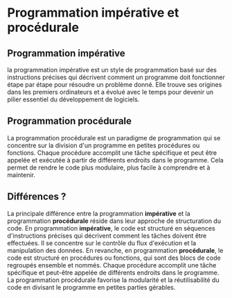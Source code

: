 # Programmation impérative et procédurale
## Programmation impérative
 la programmation impérative est un style de programmation basé sur des instructions précises qui décrivent comment un programme doit fonctionner étape par étape pour résoudre un problème donné. Elle trouve ses origines dans les premiers ordinateurs et a évolué avec le temps pour devenir un pilier essentiel du développement de logiciels.


## Programmation procédurale
La programmation procédurale est un paradigme de programmation qui se concentre sur la division d'un programme en petites procédures ou fonctions. Chaque procédure accomplit une tâche spécifique et peut être appelée et exécutée à partir de différents endroits dans le programme. Cela permet de rendre le code plus modulaire, plus facile à comprendre et à maintenir.


## Différences ?
La principale différence entre la programmation **impérative** et la programmation **procédurale** réside dans leur approche de structuration du code. En programmation **impérative**, le code est structuré en séquences d'instructions précises qui décrivent comment les tâches doivent être effectuées. Il se concentre sur le contrôle du flux d'exécution et la manipulation des données.
En revanche, en programmation **procédurale**, le code est structuré en procédures ou fonctions, qui sont des blocs de code regroupés ensemble et nommés. Chaque procédure accomplit une tâche spécifique et peut-être appelée de différents endroits dans le programme. La programmation procédurale favorise la modularité et la réutilisabilité du code en divisant le programme en petites parties gérables.

